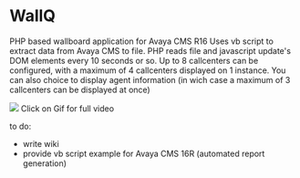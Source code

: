 # WallQ
PHP based wallboard application for Avaya CMS R16
Uses vb script to extract data from Avaya CMS to file.
PHP reads file and javascript update's DOM elements every 10 seconds or so. Up to 8 callcenters can be configured, with a maximum of 4 callcenters displayed on 1 instance. You can also choice to display agent information (in wich case a maximum of 3 callcenters can be displayed at once)

[![](https://j.gifs.com/lOkN3M.gif)](https://youtu.be/RwDIc-liivw)
Click on Gif for full video

to do:

* write wiki
* provide vb script example for Avaya CMS 16R (automated report generation)

